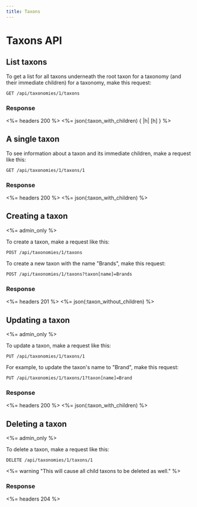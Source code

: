 ```yaml
---
title: Taxons
---
```


# Taxons API

## List taxons

To get a list for all taxons underneath the root taxon for a taxonomy (and their immediate children) for a taxonomy, make this request:

    GET /api/taxonomies/1/taxons

### Response

<%= headers 200 %>
<%= json(:taxon_with_children) { |h| [h] } %>

## A single taxon

To see information about a taxon and its immediate children, make a request
like this:

    GET /api/taxonomies/1/taxons/1

### Response

<%= headers 200 %>
<%= json(:taxon_with_children) %>


## Creating a taxon

<%= admin_only %>

To create a taxon, make a request like this:

    POST /api/taxonomies/1/taxons

To create a new taxon with the name "Brands", make this request:

    POST /api/taxonomies/1/taxons?taxon[name]=Brands

### Response

<%= headers 201 %>
<%= json(:taxon_without_children) %>


## Updating a taxon

<%= admin_only %>

To update a taxon, make a request like this:

    PUT /api/taxonomies/1/taxons/1

For example, to update the taxon's name to "Brand", make this request:

    PUT /api/taxonomies/1/taxons/1?taxon[name]=Brand

### Response

<%= headers 200 %>
<%= json(:taxon_with_children) %>

## Deleting a taxon

<%= admin_only %>

To delete a taxon, make a request like this:

    DELETE /api/taxonomies/1/taxons/1

<%= warning "This will cause all child taxons to be deleted as well." %>

### Response

<%= headers 204 %>


